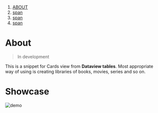 1. [ABOUT](#About)
2. [span](#Showcase)
3. [span](#Installation)
4. [span](#Usage)

# About
> In development

This is a snippet for Cards view from **Dataview tables**.
Most appropriate way of using is creating libraries of books, movies, series and so on.

# Showcase
![demo](https://github.com/user-attachments/assets/e65224a3-347e-4e65-80b6-43d2fb51db55)
